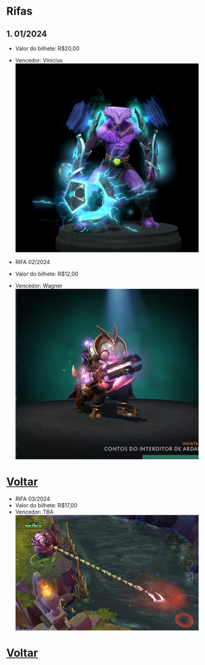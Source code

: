 # Rifas
## 1. 01/2024 
- Valor do bilhete: R$20,00
- Vencedor: Vinicius
![imagem1](img/void-immortals.jpg)

- RIFA 02/2024 
- Valor do bilhete: R$12,00
- Vencedor: Wagner
![imagem1](img/sniper-ardal.jpg)

# [Voltar](README.md)

- RIFA 03/2024 
- Valor do bilhete: R$17,00
- Vencedor: TBA
![imagem1](img/dragon-claw.jpg)

# [Voltar](README.md)